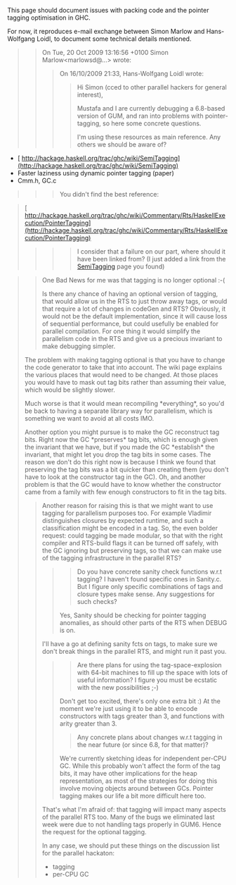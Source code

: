 
This page should document issues with packing code and the pointer tagging optimisation in GHC.



For now, it reproduces e-mail exchange between Simon Marlow and Hans-Wolfgang Loidl, to document some technical details mentioned. 


>
> >
> >
> > On Tue, 20 Oct 2009 13:16:56 +0100
> > Simon Marlow\<marlowsd@...\>  wrote:
> >
> >
> > >
> > >
> > > On 16/10/2009 21:33, Hans-Wolfgang Loidl wrote:
> > >
> > >
> > > >
> > > >
> > > > Hi Simon (cced to other parallel hackers for general interest),
> > > >
> > > >
> > > >
> > > > Mustafa and I are currently debugging a 6.8-based version of GUM,
> > > > and ran into problems with pointer-tagging, so here some concrete
> > > > questions.
> > > >
> > > >
> > > >
> > > > I'm using these resources as main reference. Any others we should be
> > > > aware of?
> > > >
> > > >
> > >
> >
>

- [
  http://hackage.haskell.org/trac/ghc/wiki/SemiTagging](http://hackage.haskell.org/trac/ghc/wiki/SemiTagging)
- Faster laziness using dynamic pointer tagging (paper)
- Cmm.h, GC.c

>
> >
> > >
> > >
> > > You didn't find the best reference:
> > >
> > >
> >
>

>
>
> [
> http://hackage.haskell.org/trac/ghc/wiki/Commentary/Rts/HaskellExecution/PointerTagging](http://hackage.haskell.org/trac/ghc/wiki/Commentary/Rts/HaskellExecution/PointerTagging)
>
>
> >
> > >
> > > >
> > > >
> > > > I consider that a failure on our part, where should it have been
> > > > linked from?  (I just added a link from the [SemiTagging](semi-tagging) page you
> > > > found)
> > > >
> > > >
> > >
> >
>

>
> >
> >
> > One Bad News for me was that tagging is no longer optional :-(
> >
> >
> >
> > Is there any chance of having an optional version of tagging, that
> > would allow us in the RTS to just throw away tags, or would that
> > require a lot of changes in codeGen and RTS? Obviously, it would
> > not be the default implementation, since it will cause loss of
> > sequential performance, but could usefully be enabled for parallel
> > compilation. For one thing it would simplify the parallelism code in
> > the RTS and give us a precious invariant to make debugging simpler.
> >
> >
>
>
> The problem with making tagging optional is that you have to change the code generator to take that into account.  The wiki page explains the various places that would need to be changed.  At those places you would have to mask out tag bits rather than assuming their value, which would be slightly slower.
>
>
>
> Much worse is that it would mean recompiling \*everything\*, so you'd be back to having a separate library way for parallelism, which is something we want to avoid at all costs IMO.
>
>
>
> Another option you might pursue is to make the GC reconstruct tag bits.  Right now the GC \*preserves\* tag bits, which is enough given the invariant that we have, but if you made the GC \*establish\* the invariant, that might let you drop the tag bits in some cases.  The reason we don't do this right now is because I think we found that preserving the tag bits was a bit quicker than creating them (you don't have to look at the constructor tag in the GC).  Oh, and another problem is that the GC would have to know whether the constructor came from a family with few enough constructors to fit in the tag bits.
>
>
> >
> >
> > Another reason for raising this is that we might want to use tagging for parallelism purposes too. For example Vladimir distinguishes closures by expected runtime, and such a classification might be encoded in a tag. So, the even bolder request: could tagging be made modular, so that with the right compiler and RTS-build flags it can be turned off safely, with the GC ignoring but preserving tags, so that we can make use of the tagging infrastructure in the parallel RTS?
> >
> >
> > >
> > > >
> > > >
> > > > Do you have concrete sanity check functions w.r.t tagging?
> > > > I haven't found specific ones in Sanity.c. But I figure only
> > > > specific combinations of tags and closure types make sense.
> > > > Any suggestions for such checks?
> > > >
> > > >
> > >
> > >
> > > Yes, Sanity should be checking for pointer tagging anomalies, as
> > > should other parts of the RTS when DEBUG is on.
> > >
> > >
> >
> >
> > I'll have a go at defining sanity fcts on tags, to make sure we don't
> > break things in the parallel RTS, and might run it past you.
> >
> >
> > >
> > > >
> > > >
> > > > Are there plans for using the tag-space-explosion with 64-bit
> > > > machines to fill up the space with lots of useful information?
> > > > I figure you must be ecstatic with the new possibilities ;-)
> > > >
> > > >
> > >
> > >
> > > Don't get too excited, there's only one extra bit :)   At the moment
> > > we're just using it to be able to encode constructors with tags
> > > greater than 3, and functions with arity greater than 3.
> > >
> > >
> > > >
> > > >
> > > > Any concrete plans about changes w.r.t tagging in the near
> > > > future (or since 6.8, for that matter)?
> > > >
> > > >
> > >
> > >
> > > We're currently sketching ideas for independent per-CPU GC.  While
> > > this probably won't affect the form of the tag bits, it may have
> > > other implications for the heap representation, as most of the
> > > strategies for doing this involve moving objects around between GCs.
> > > Pointer tagging makes our life a bit more difficult here too.
> > >
> > >
> >
> >
> > That's what I'm afraid of: that tagging will impact many aspects of
> > the parallel RTS too. Many of the bugs we eliminated last week were
> > due to not handling tags properly in GUM6.
> > Hence the request for the optional tagging.
> >
> >
> >
> > In any case, we should put these things on the discussion list for the
> > parallel hackaton:
> >
> >
> > - tagging
> > - per-CPU GC
>
>


